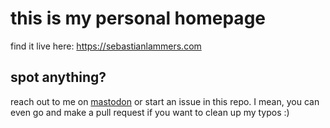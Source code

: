 # this is my personal homepage

find it live here: https://sebastianlammers.com

## spot anything?
reach out to me on [mastodon](https://vis.social/@seblammers) or start an issue in this repo. I mean, you can even go and make a pull request if you want to clean up my typos :)